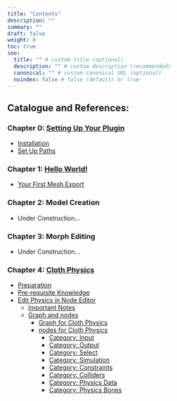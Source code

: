 ```yaml
---
title: "Contents"
description: ""
summary: ""
draft: false
weight: 0
toc: true
seo:
  title: "" # custom title (optional)
  description: "" # custom description (recommended)
  canonical: "" # custom canonical URL (optional)
  noindex: false # false (default) or true
---
```


## Catalogue and References:

### Chapter 0: [Setting Up Your Plugin](/docs/guides/hello-world/#setting-up-your-plugin)

- [Installation](/docs/guides/hello-world/#installation)
- [Set Up Paths](/docs/guides/hello-world/#set-up-paths)

### Chapter 1: [Hello World!](/docs/guides/hello-world/#hello-world)

- [Your First Mesh Export](/docs/guides/hello-world/#your-first-mesh-export)

### Chapter 2: Model Creation

- Under Construction...

### Chapter 3: Morph Editing

- Under Construction...
 
### Chapter 4: [Cloth Physics](/docs/guides/cloth-physics/#cloth-physics)


- [Preparation](/docs/guides/cloth-physics/#preparations) 
- [Pre-requisite Knowledge](/docs/guides/cloth-physics/#prerequisite-knowledge) 
- [Edit Physics in Node Editor](/docs/guides/cloth-physics/#edit-physics-in-node-editor) 
    -  [Important Notes](/docs/guides/cloth-physics/#important-notes)  
	- [Graph and nodes](/docs/guides/cloth-physics#graph-and-nodes)
		- [Graph for Cloth Physics](/docs/guides/cloth-physics/#graph-for-cloth-physics)
        - [nodes for Cloth Physics](/docs/guides/cloth-physics/#nodes-for-cloth-physics)
	        - [Category: Input](/docs/guides/cloth-physics/#nodes-for-cloth-physics-input)
            - [Category: Output](/docs/guides/cloth-physics/#nodes-for-cloth-physics-output)
            - [Category: Select](/docs/guides/cloth-physics/#nodes-for-cloth-physics-select)
            - [Category: Simulation](/docs/guides/cloth-physics/#nodes-for-cloth-physics-simulation)
            - [Category: Constraints](/docs/guides/cloth-physics/#nodes-for-cloth-physics-constraints)
            - [Category: Colliders](/docs/guides/cloth-physics/#nodes-for-cloth-physics-colliders)
            - [Category: Physics Data](/docs/guides/cloth-physics/#nodes-for-cloth-physics-physics-data)
            - [Category: Physics Bones](/docs/guides/cloth-physics/#nodes-for-cloth-physics-physics-bones)